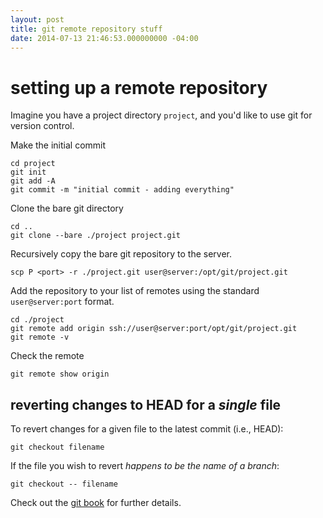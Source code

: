 ```yaml
---
layout: post
title: git remote repository stuff
date: 2014-07-13 21:46:53.000000000 -04:00
---
```

# setting up a remote repository

Imagine you have a project directory `project`, and you'd like to use git for version control.

Make the initial commit

    cd project
    git init
    git add -A
    git commit -m "initial commit - adding everything"

Clone the bare git directory

    cd ..
    git clone --bare ./project project.git

Recursively copy the bare git repository to the server.

    scp P <port> -r ./project.git user@server:/opt/git/project.git

Add the repository to your list of remotes using the standard `user@server:port` format.

    cd ./project
    git remote add origin ssh://user@server:port/opt/git/project.git
    git remote -v

Check the remote

    git remote show origin

## reverting changes to HEAD for a _single_ file

To revert changes for a given file to the latest commit (i.e., HEAD):

    git checkout filename

If the file you wish to revert _happens to be the name of a branch_:

    git checkout -- filename


Check out the [git book](http://git-scm.com/book/en/Git-on-the-Server-Getting-Git-on-a-Server) for further details.
